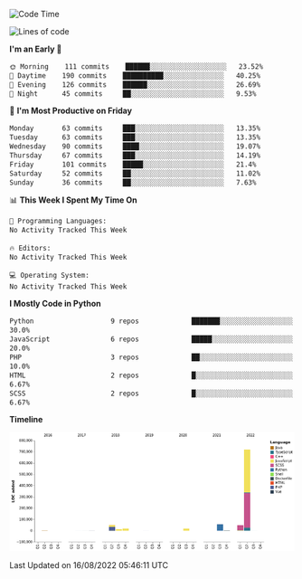 <!--START_SECTION:waka-->
![Code Time](http://img.shields.io/badge/Code%20Time-1%2C819%20hrs%205%20mins-blue)

![Lines of code](https://img.shields.io/badge/From%20Hello%20World%20I%27ve%20Written-929%20Thousand%20lines%20of%20code-blue)

**I'm an Early 🐤** 

```text
🌞 Morning    111 commits    ██████░░░░░░░░░░░░░░░░░░░   23.52% 
🌆 Daytime    190 commits    ██████████░░░░░░░░░░░░░░░   40.25% 
🌃 Evening    126 commits    ██████░░░░░░░░░░░░░░░░░░░   26.69% 
🌙 Night      45 commits     ██░░░░░░░░░░░░░░░░░░░░░░░   9.53%

```
📅 **I'm Most Productive on Friday** 

```text
Monday       63 commits     ███░░░░░░░░░░░░░░░░░░░░░░   13.35% 
Tuesday      63 commits     ███░░░░░░░░░░░░░░░░░░░░░░   13.35% 
Wednesday    90 commits     ████░░░░░░░░░░░░░░░░░░░░░   19.07% 
Thursday     67 commits     ███░░░░░░░░░░░░░░░░░░░░░░   14.19% 
Friday       101 commits    █████░░░░░░░░░░░░░░░░░░░░   21.4% 
Saturday     52 commits     ██░░░░░░░░░░░░░░░░░░░░░░░   11.02% 
Sunday       36 commits     ██░░░░░░░░░░░░░░░░░░░░░░░   7.63%

```


📊 **This Week I Spent My Time On** 

```text
💬 Programming Languages: 
No Activity Tracked This Week

🔥 Editors: 
No Activity Tracked This Week

💻 Operating System: 
No Activity Tracked This Week

```

**I Mostly Code in Python** 

```text
Python                   9 repos             ███████░░░░░░░░░░░░░░░░░░   30.0% 
JavaScript               6 repos             █████░░░░░░░░░░░░░░░░░░░░   20.0% 
PHP                      3 repos             ██░░░░░░░░░░░░░░░░░░░░░░░   10.0% 
HTML                     2 repos             █░░░░░░░░░░░░░░░░░░░░░░░░   6.67% 
SCSS                     2 repos             █░░░░░░░░░░░░░░░░░░░░░░░░   6.67%

```


**Timeline**

![Chart not found](https://raw.githubusercontent.com/telesoho/telesoho/master/charts/bar_graph.png) 


 Last Updated on 16/08/2022 05:46:11 UTC
<!--END_SECTION:waka-->


<!--
**telesoho/telesoho** is a ✨ _special_ ✨ repository because its `README.md` (this file) appears on your GitHub profile.

Here are some ideas to get you started:

- 🔭 I’m currently working on ...
- 🌱 I’m currently learning ...
- 👯 I’m looking to collaborate on ...
- 🤔 I’m looking for help with ...
- 💬 Ask me about ...
- 📫 How to reach me: ...
- 😄 Pronouns: ...
- ⚡ Fun fact: ...
-->
